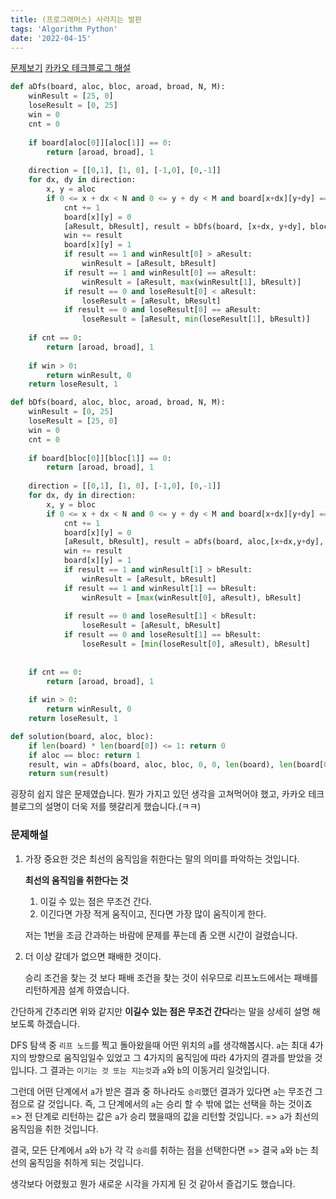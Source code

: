 ```yaml
---
title: (프로그래머스) 사라지는 발판
tags: 'Algorithm Python'
date: '2022-04-15'
---
```


[문제보기](https://programmers.co.kr/learn/courses/30/lessons/92345#)           [카카오 테크블로그 해설](https://tech.kakao.com/2022/01/14/2022-kakao-recruitment-round-1/)

```python
def aDfs(board, aloc, bloc, aroad, broad, N, M):
    winResult = [25, 0]
    loseResult = [0, 25]
    win = 0
    cnt = 0
    
    if board[aloc[0]][aloc[1]] == 0:
        return [aroad, broad], 1
    
    direction = [[0,1], [1, 0], [-1,0], [0,-1]]
    for dx, dy in direction:
        x, y = aloc
        if 0 <= x + dx < N and 0 <= y + dy < M and board[x+dx][y+dy] == 1:
            cnt += 1
            board[x][y] = 0
            [aResult, bResult], result = bDfs(board, [x+dx, y+dy], bloc, aroad+1, broad, N, M)
            win += result
            board[x][y] = 1
            if result == 1 and winResult[0] > aResult:
                winResult = [aResult, bResult]
            if result == 1 and winResult[0] == aResult:
                winResult = [aResult, max(winResult[1], bResult)]
            if result == 0 and loseResult[0] < aResult:
                loseResult = [aResult, bResult]
            if result == 0 and loseResult[0] == aResult:
                loseResult = [aResult, min(loseResult[1], bResult)]
                
    if cnt == 0:
        return [aroad, broad], 1
    
    if win > 0:
        return winResult, 0
    return loseResult, 1

def bDfs(board, aloc, bloc, aroad, broad, N, M):
    winResult = [0, 25]
    loseResult = [25, 0]
    win = 0
    cnt = 0
    
    if board[bloc[0]][bloc[1]] == 0:
        return [aroad, broad], 1
    
    direction = [[0,1], [1, 0], [-1,0], [0,-1]]
    for dx, dy in direction:
        x, y = bloc
        if 0 <= x + dx < N and 0 <= y + dy < M and board[x+dx][y+dy] == 1:
            cnt += 1
            board[x][y] = 0
            [aResult, bResult], result = aDfs(board, aloc,[x+dx,y+dy], aroad, broad+1, N, M)
            win += result
            board[x][y] = 1
            if result == 1 and winResult[1] > bResult:
                winResult = [aResult, bResult]
            if result == 1 and winResult[1] == bResult:
                winResult = [max(winResult[0], aResult), bResult]
                
            if result == 0 and loseResult[1] < bResult:
                loseResult = [aResult, bResult]
            if result == 0 and loseResult[1] == bResult:
                loseResult = [min(loseResult[0], aResult), bResult]
            
            
    if cnt == 0:
        return [aroad, broad], 1
    
    if win > 0:
        return winResult, 0
    return loseResult, 1

def solution(board, aloc, bloc):
    if len(board) * len(board[0]) <= 1: return 0
    if aloc == bloc: return 1
    result, win = aDfs(board, aloc, bloc, 0, 0, len(board), len(board[0]))
    return sum(result)
```

굉장히 쉽지 않은 문제였습니다. 뭔가 가지고 있던 생각을 고쳐먹어야 했고, 카카오 테크 블로그의 설명이 더욱 저를 헷갈리게 했습니다.(ㅋㅋ)

### 문제해설

1. 가장 중요한 것은 최선의 움직임을 취한다는 말의 의미를 파악하는 것입니다.

   **최선의 움직임을 취한다는 것** 

   1. 이길 수 있는 점은 무조건 간다.
   2. 이긴다면 가장 적게 움직이고, 진다면 가장 많이 움직이게 한다.

   저는 1번을 조금 간과하는 바람에 문제를 푸는데 좀 오랜 시간이 걸렸습니다.

2. 더 이상 갈데가 없으면 패배한 것이다.

   승리 조건을 찾는 것 보다 패배 조건을 찾는 것이 쉬우므로 리프노드에서는 패배를 리턴하게끔 설계 하였습니다.

   

간단하게 간추리면 위와 같지만 **이길수 있는 점은 무조건 간다**라는 말을 상세히 설명 해보도록 하겠습니다.

DFS 탐색 중 `리프 노드`를 찍고 돌아왔을때 어떤 위치의 `a`를 생각해봅시다.  `a`는 최대 4가지의 방향으로 움직임일수 있었고 그 4가지의 움직임에 따라 4가지의 결과를 받았을 것입니다. 그 결과는 `이기는 것 또는 지는것`과  `a`와 `b`의 이동거리 일것입니다.

그런데 어떤 단계에서 `a`가 받은 결과 중 하나라도 `승리`했던 결과가 있다면 `a`는 무조건 그 점으로 갈 것입니다. 즉, 그 단계에서의 `a`는 승리 할 수 밖에 없는 선택을 하는 것이죠 => 전 단계로 리턴하는 값은 `a`가 승리 했을때의 값을 리턴할 것입니다. => `a`가 최선의 움직임을 취한 것입니다.

결국, 모든 단계에서 `a`와 `b`가 각 각 `승리`를 취하는 점을 선택한다면 => 결국 `a`와 `b`는 최선의 움직임을 취하게 되는 것입니다.

생각보다 어렸웠고 뭔가 새로운 시각을 가지게 된 것 같아서 즐겁기도 했습니다. 